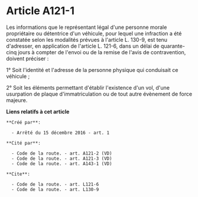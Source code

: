 # Article A121-1

Les informations que le représentant légal d'une personne morale propriétaire ou détentrice d'un véhicule, pour lequel une
infraction a été constatée selon les modalités prévues à l'article L. 130-9, est tenu d'adresser, en application de l'article
L. 121-6, dans un délai de quarante-cinq jours à compter de l'envoi ou de la remise de l'avis de contravention, doivent
préciser : 

1° Soit l'identité et l'adresse de la personne physique qui conduisait ce véhicule ; 

2° Soit les éléments permettant d'établir l'existence d'un vol, d'une usurpation de plaque d'immatriculation ou de tout autre
évènement de force majeure.

**Liens relatifs à cet article**

	**Créé par**:

	  - Arrêté du 15 décembre 2016 - art. 1

	**Cité par**:

	  - Code de la route. - art. A121-2 (VD)
	  - Code de la route. - art. A121-3 (VD)
	  - Code de la route. - art. A143-1 (VD)

	**Cite**:

	  - Code de la route. - art. L121-6
	  - Code de la route. - art. L130-9
